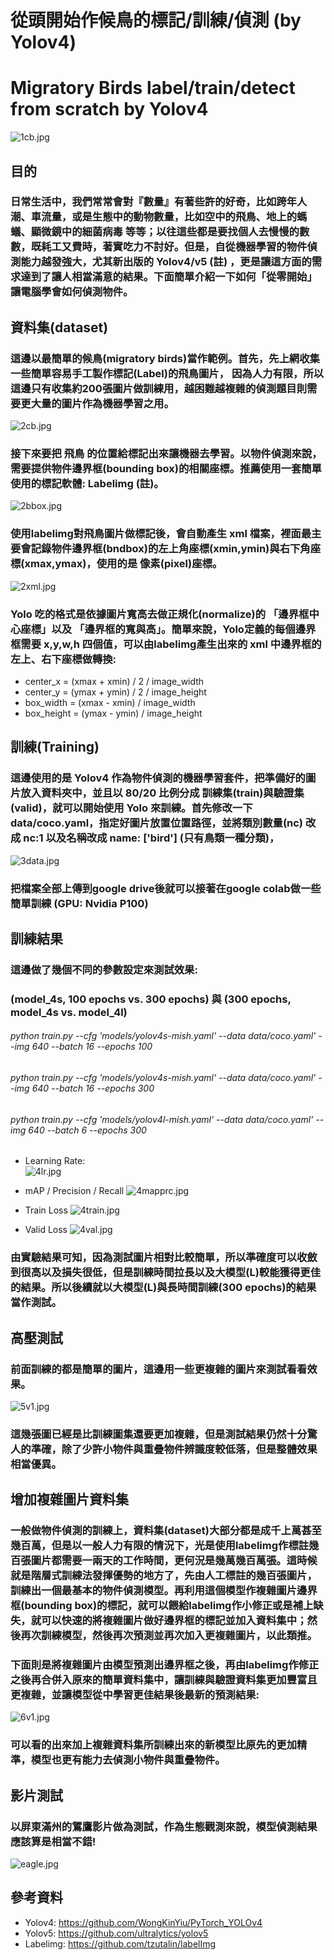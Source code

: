 # 從頭開始作候鳥的標記/訓練/偵測 (by Yolov4)
# Migratory Birds label/train/detect from scratch by Yolov4
![1cb.jpg](images/1cb.png)

## **目的**
### 日常生活中，我們常常會對『數量』有著些許的好奇，比如跨年人潮、車流量，或是生態中的動物數量，比如空中的飛鳥、地上的螞蟻、顯微鏡中的細菌病毒 等等；以往這些都是要找個人去慢慢的數數，既耗工又費時，著實吃力不討好。但是，自從機器學習的物件偵測能力越發強大，尤其新出版的 Yolov4/v5 (註) ，更是讓這方面的需求達到了讓人相當滿意的結果。下面簡單介紹一下如何「從零開始」 讓電腦學會如何偵測物件。

## 資料集(dataset)
### 這邊以最簡單的候鳥(migratory birds)當作範例。首先，先上網收集一些簡單容易手工製作標記(Label)的飛鳥圖片， 因為人力有限，所以這邊只有收集約200張圖片做訓練用，越困難越複雜的偵測題目則需要更大量的圖片作為機器學習之用。
![2cb.jpg](images/2cb.png)
### 接下來要把 飛鳥 的位置給標記出來讓機器去學習。以物件偵測來說，需要提供物件邊界框(bounding box)的相關座標。推薦使用一套簡單使用的標記軟體: Labelimg (註)。
![2bbox.jpg](images/2bbox.png)
### 使用labelimg對飛鳥圖片做標記後，會自動產生 xml 檔案，裡面最主要會記錄物件邊界框(bndbox)的左上角座標(xmin,ymin)與右下角座標(xmax,ymax)，使用的是 像素(pixel)座標。
![2xml.jpg](images/2xml.png)
### Yolo 吃的格式是依據圖片寬高去做正規化(normalize)的 「邊界框中心座標」以及 「邊界框的寬與高」。簡單來說，Yolo定義的每個邊界框需要 x,y,w,h 四個值，可以由labelimg產生出來的 xml 中邊界框的 左上、右下座標做轉換:
* center_x = (xmax + xmin) / 2 / image_width
* center_y = (ymax + ymin) / 2 / image_height
* box_width = (xmax - xmin) / image_width
* box_height = (ymax - ymin) / image_height

## 訓練(Training)
### 這邊使用的是 Yolov4 作為物件偵測的機器學習套件，把準備好的圖片放入資料夾中，並且以 80/20 比例分成 訓練集(train)與驗證集(valid)，就可以開始使用 Yolo 來訓練。首先修改一下 data/coco.yaml，指定好圖片放置位置路徑，並將類別數量(nc) 改成 nc:1 以及名稱改成  name: ['bird'] (只有鳥類一種分類)，
![3data.jpg](images/3data.png)
### 把檔案全部上傳到google drive後就可以接著在google colab做一些簡單訓練 (GPU: Nvidia P100)

## 訓練結果
### 這邊做了幾個不同的參數設定來測試效果: 
### (model_4s, 100 epochs vs. 300 epochs) 與 (300 epochs, model_4s vs. model_4l)
###### python train.py --cfg 'models/yolov4s-mish.yaml' --data data/coco.yaml' --img 640 --batch 16 --epochs 100
###### python train.py --cfg 'models/yolov4s-mish.yaml' --data data/coco.yaml' --img 640 --batch 16 --epochs 300
###### python train.py --cfg 'models/yolov4l-mish.yaml' --data data/coco.yaml' --img 640 --batch 6 --epochs 300

* Learning Rate:  
![4lr.jpg](images/4lr.png)

* mAP / Precision / Recall
![4mapprc.jpg](images/4mapprc.png)

* Train Loss
![4train.jpg](images/4train.png)

* Valid Loss
![4val.jpg](images/4val.png)
### 由實驗結果可知，因為測試圖片相對比較簡單，所以準確度可以收斂到很高以及損失很低，但是訓練時間拉長以及大模型(L)較能獲得更佳的結果。所以後續就以大模型(L)與長時間訓練(300 epochs)的結果當作測試。

## 高壓測試
### 前面訓練的都是簡單的圖片，這邊用一些更複雜的圖片來測試看看效果。
![5v1.jpg](images/5v1.png)
### 這幾張圖已經是比訓練圖集還要更加複雜，但是測試結果仍然十分驚人的準確，除了少許小物件與重疊物件辨識度較低落，但是整體效果相當優異。

## 增加複雜圖片資料集
### 一般做物件偵測的訓練上，資料集(dataset)大部分都是成千上萬甚至幾百萬，但是以一般人力有限的情況下，光是使用labelimg作標註幾百張圖片都需要一兩天的工作時間，更何況是幾萬幾百萬張。這時候就是階層式訓練法發揮優勢的地方了，先由人工標註的幾百張圖片，訓練出一個最基本的物件偵測模型。再利用這個模型作複雜圖片邊界框(bounding box)的標記，就可以餵給labelimg作小修正或是補上缺失，就可以快速的將複雜圖片做好邊界框的標記並加入資料集中；然後再次訓練模型，然後再次預測並再次加入更複雜圖片，以此類推。
### 下面則是將複雜圖片由模型預測出邊界框之後，再由labelimg作修正之後再合併入原來的簡單資料集中，讓訓練與驗證資料集更加豐富且更複雜，並讓模型從中學習更佳結果後最新的預測結果:
![6v1.jpg](images/6v2.png)
### 可以看的出來加上複雜資料集所訓練出來的新模型比原先的更加精準，模型也更有能力去偵測小物件與重疊物件。

## 影片測試
### 以屏東滿州的鵟鷹影片做為測試，作為生態觀測來說，模型偵測結果應該算是相當不錯!
![eagle.jpg](images/eagle_d.gif)

## 參考資料
* Yolov4: https://github.com/WongKinYiu/PyTorch_YOLOv4
* Yolov5: https://github.com/ultralytics/yolov5
* Labelimg: https://github.com/tzutalin/labelImg

